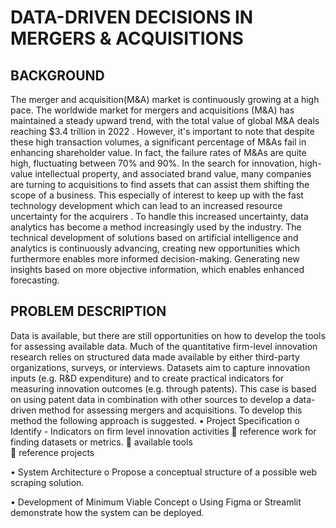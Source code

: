 # DATA-DRIVEN DECISIONS IN MERGERS & ACQUISITIONS
## BACKGROUND 
The merger and acquisition(M&A) market is continuously growing at a high pace. The worldwide market for mergers and acquisitions (M&A) has maintained a steady upward trend, with the total value of global M&A deals reaching $3.4 trillion in 2022  . However, it's important to note that despite these high transaction volumes, a significant percentage of M&As fail in enhancing shareholder value. In fact, the failure rates of M&As are quite high, fluctuating between 70% and 90%. In the search for innovation, high-value intellectual property, and associated brand value, many companies are turning to acquisitions to find assets that can assist them shifting the scope of a business. This especially of interest to keep up with the fast technology development which can lead to an increased resource uncertainty for the acquirers . To handle this increased uncertainty, data analytics has become a method increasingly used by the industry. The technical development of solutions based on artificial intelligence and analytics is continuously advancing, creating new opportunities which furthermore enables more informed decision-making. Generating new insights based on more objective information, which enables enhanced forecasting. 

## PROBLEM DESCRIPTION 
Data is available, but there are still opportunities on how to develop the tools for assessing available data. Much of the quantitative firm-level innovation research relies on structured data made available by either third-party organizations, surveys, or interviews. Datasets aim to capture innovation inputs (e.g. R&D expenditure) and to create practical indicators for measuring innovation outcomes (e.g. through patents). This case is based on using patent data in combination with other sources to develop a data-driven method for assessing mergers and acquisitions. 
To develop this method the following approach is suggested. 
•	Project Specification 
o	Identify - Indicators on firm level innovation activities 
	reference work  for finding datasets or metrics. 
	available tools  
	reference projects  

•	System Architecture 
o	Propose a conceptual structure of a possible web scraping solution. 

•	Development of Minimum Viable Concept 
o	Using Figma or Streamlit demonstrate how the system can be deployed. 
